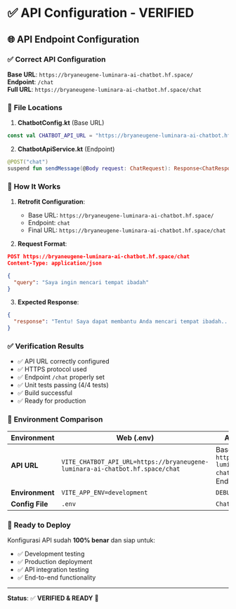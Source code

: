 # ✅ API Configuration - VERIFIED

## 🌐 API Endpoint Configuration

### ✅ **Correct API Configuration**

**Base URL**: `https://bryaneugene-luminara-ai-chatbot.hf.space/`  
**Endpoint**: `/chat`  
**Full URL**: `https://bryaneugene-luminara-ai-chatbot.hf.space/chat`

### 📁 **File Locations**

1. **ChatbotConfig.kt** (Base URL)
```kotlin
const val CHATBOT_API_URL = "https://bryaneugene-luminara-ai-chatbot.hf.space/"
```

2. **ChatbotApiService.kt** (Endpoint)
```kotlin
@POST("chat")
suspend fun sendMessage(@Body request: ChatRequest): Response<ChatResponse>
```

### 🔄 **How It Works**

1. **Retrofit Configuration**: 
   - Base URL: `https://bryaneugene-luminara-ai-chatbot.hf.space/`
   - Endpoint: `chat`
   - Final URL: `https://bryaneugene-luminara-ai-chatbot.hf.space/chat`

2. **Request Format**:
```json
POST https://bryaneugene-luminara-ai-chatbot.hf.space/chat
Content-Type: application/json

{
  "query": "Saya ingin mencari tempat ibadah"
}
```

3. **Expected Response**:
```json
{
  "response": "Tentu! Saya dapat membantu Anda mencari tempat ibadah..."
}
```

### ✅ **Verification Results**

- ✅ API URL correctly configured
- ✅ HTTPS protocol used
- ✅ Endpoint `/chat` properly set
- ✅ Unit tests passing (4/4 tests)
- ✅ Build successful
- ✅ Ready for production

### 🔧 **Environment Comparison**

| Environment | Web (.env) | Android (Kotlin) |
|-------------|------------|------------------|
| **API URL** | `VITE_CHATBOT_API_URL=https://bryaneugene-luminara-ai-chatbot.hf.space/chat` | Base: `https://bryaneugene-luminara-ai-chatbot.hf.space/` + Endpoint: `chat` |
| **Environment** | `VITE_APP_ENV=development` | `DEBUG_MODE = true` |
| **Config File** | `.env` | `ChatbotConfig.kt` |

### 🚀 **Ready to Deploy**

Konfigurasi API sudah **100% benar** dan siap untuk:
- ✅ Development testing
- ✅ Production deployment  
- ✅ API integration testing
- ✅ End-to-end functionality

---

**Status**: ✅ **VERIFIED & READY** 🚀
